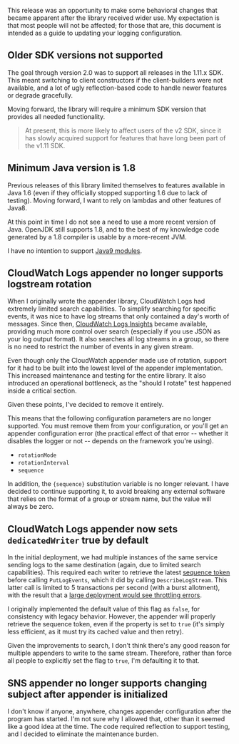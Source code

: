 This release was an opportunity to make some behavioral changes that became apparent
after the library received wider use. My expectation is that most people will not be
affected; for those that are, this document is intended as a guide to updating your
logging configuration.


## Older SDK versions not supported

The goal through version 2.0 was to support all releases in the 1.11.x SDK. This meant
switching to client constructors if the client-builders were not available, and a lot
of ugly reflection-based code to handle newer features or degrade gracefully.

Moving forward, the library will require a minimum SDK version that provides all needed
functionality.

> At present, this is more likely to affect users of the v2 SDK, since it has slowly
  acquired support for features that have long been part of the v1.11 SDK.


## Minimum Java version is 1.8

Previous releases of this library limited themselves to features available in Java 1.6
(even if they officially stopped supporting 1.6 due to lack of testing). Moving forward,
I want to rely on lambdas and other features of Java8.

At this point in time I do not see a need to use a more recent version of Java. OpenJDK
still supports 1.8, and to the best of my knowledge code generated by a 1.8 compiler is
usable by a more-recent JVM.

I have no intention to support [Java9 modules](https://www.oracle.com/corporate/features/understanding-java-9-modules.html).


## CloudWatch Logs appender no longer supports logstream rotation

When I originally wrote the appender library, CloudWatch Logs had extremely limited
search capabilities. To simplify searching for specific events, it was nice to have
log streams that only contained a day's worth of messages. Since then, [CloudWatch Logs
Insights](https://docs.aws.amazon.com/AmazonCloudWatch/latest/logs/AnalyzingLogData.html)
became available, providing much more control over search (especially if you use JSON as
your log output format). It also searches all log streams in a group, so there is no need
to restrict the number of events in any given stream.

Even though only the CloudWatch appender made use of rotation, support for it had to be
built into the lowest level of the appender implementation. This increased maintenance
and testing for the entire library. It also introduced an operational bottleneck, as the
"should I rotate" test happened inside a critical section.

Given these points, I've decided to remove it entirely.

This means that the following configuration parameters are no longer supported. You must
remove them from your configuration, or you'll get an appender configuration error (the
practical effect of that error -- whether it disables the logger or not -- depends on the
framework you're using).

 * `rotationMode`
 * `rotationInterval`
 * `sequence`

In addition, the `{sequence}` substitution variable is no longer relevant. I have decided
to continue supporting it, to avoid breaking any external software that relies on the
format of a group or stream name, but the value will always be zero.


## CloudWatch Logs appender now sets `dedicatedWriter` true by default

In the initial deployment, we had multiple instances of the same service sending logs to the
same destination (again, due to limited search capabilities). This required each writer to
retrieve the latest [sequence token](https://docs.aws.amazon.com/AmazonCloudWatchLogs/latest/APIReference/API_PutLogEvents.html#CWL-PutLogEvents-request-sequenceToken)
before calling `PutLogEvents`, which it did by calling `DescribeLogStream`. This latter call
is limited to 5 transactions per second (with a burst allotment), with the result that a [large
deployment would see throttling errors](https://github.com/kdgregory/log4j-aws-appenders/issues/89).

I originally implemented the default value of this flag as `false`, for consistency with legacy
behavior. However, the appender will properly retrieve the sequence token, even if the property
is set to `true` (it's simply less efficient, as it must try its cached value and then retry).

Given the improvements to search, I don't think there's any good reason for multiple appenders to
write to the same stream. Therefore, rather than force all people to explicitly set the flag to
`true`, I'm defaulting it to that.


## SNS appender no longer supports changing subject after appender is initialized

I don't know if anyone, anywhere, changes appender configuration after the program has started.
I'm not sure why I allowed that, other than it seemed like a good idea at the time. The code
required reflection to support testing, and I decided to eliminate the maintenance burden.
